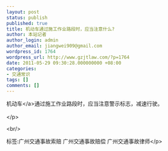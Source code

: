 ```yaml
---
layout: post
status: publish
published: true
title: 机动车通过施工作业路段时，应当注意什么?
author: 本站记者
author_login: admin
author_email: jiangwei909@gmail.com
wordpress_id: 1764
wordpress_url: http://www.gzjtlaw.com/?p=1764
date: 2011-05-29 09:30:28.000000000 +08:00
categories:
- 交通常识
tags: []
comments: []
---
```

<p><a>机动车<&#47;a>通过施工作业路段时，应当注意警示标志，减速行驶。 <br><br><&#47;p><br&#47;><p>标签:广州交通事故索赔 广州交通事故赔偿 广州交通事故律师<&#47;p>
